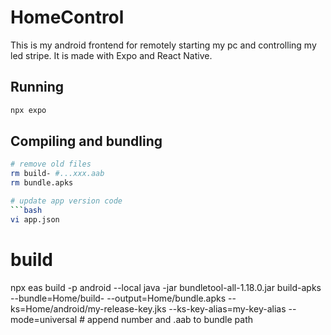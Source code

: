 # HomeControl
This is my android frontend for remotely starting my pc and controlling my led stripe.
It is made with Expo and React Native.

## Running
```bash
npx expo
```

## Compiling and bundling
```bash
# remove old files
rm build- #...xxx.aab
rm bundle.apks

# update app version code
```bash
vi app.json
```

# build
npx eas build -p android --local
java -jar bundletool-all-1.18.0.jar build-apks --bundle=Home/build- --output=Home/bundle.apks --ks=Home/android/my-release-key.jks --ks-key-alias=my-key-alias --mode=universal # append number and .aab to bundle path
```

